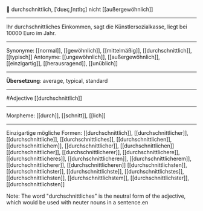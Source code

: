 🔢 durchschnittlich, [ˈdʊʁçˌʃnɪtlɪç]
nicht [[außergewöhnlich]]

---

Ihr durchschnittliches Einkommen, sagt die Künstlersozialkasse, liegt bei 10000 Euro im Jahr.

---

Synonyme: [[normal]], [[gewöhnlich]], [[mittelmäßig]], [[durchschnittlich]], [[typisch]]
Antonyme: [[ungewöhnlich]], [[außergewöhnlich]], [[einzigartig]], [[herausragend]], [[unüblich]]

---

**Übersetzung**:
average, typical, standard

---

#Adjective [[durchschnittlich]]

---

Morpheme:
[[durch]], [[schnitt]], [[lich]]

---

Einzigartige mögliche Formen:
[[durchschnittlich]], [[durchschnittlicher]], [[durchschnittliche]], [[durchschnittliches]], [[durchschnittlichen]], [[durchschnittlichem]], [[durchschnittlicher]], [[durchschnittlichen]]
[[durchschnittlicher]], [[durchschnittlicherer]], [[durchschnittlichere]], [[durchschnittlicheres]], [[durchschnittlicheren]], [[durchschnittlicherem]], [[durchschnittlicherer]], [[durchschnittlicheren]]
[[durchschnittlichsten]], [[durchschnittlichster]], [[durchschnittlichste]], [[durchschnittlichstes]], [[durchschnittlichsten]], [[durchschnittlichstem]], [[durchschnittlichster]], [[durchschnittlichsten]]

Note: The word "durchschnittliches" is the neutral form of the adjective, which would be used with neuter nouns in a sentence.en
